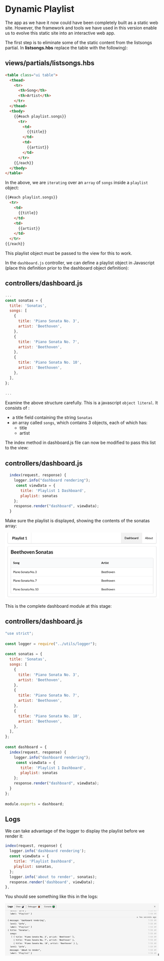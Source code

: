# Dynamic Playlist

The app as we have it now could have been completely built as a static web site. However, the framework and tools we have used in this version enable us to evolve this static site into an interactive web app.

The first step is to eliminate some of the static content from the listsongs partial. In **listsongs.hbs** replace the table with the following):

## views/partials/listsongs.hbs

~~~html
<table class="ui table">
  <thead>
    <tr>
      <th>Song</th>
      <th>Artist</th>
    </tr>
  </thead>
  <tbody>
    {{#each playlist.songs}}
      <tr>
        <td>
          {{title}}
        </td>
        <td>
          {{artist}}
        </td>
      </tr>
    {{/each}}
  </tbody>
</table>
~~~

In the above, we are `iterating` over an `array` of `songs` inside a `playlist` object:

~~~html
{{#each playlist.songs}}
  <tr>
    <td>
      {{title}}
    </td>
    <td>
      {{artist}}
    </td>
  </tr>
{{/each}}
~~~

This playlist object must be passed to the view for this to work.

In the `dashboard.js` controller, we can define a playlist object in Javascript (place this definition prior to the dashboard object definition):

## controllers/dashboard.js

~~~js
...
const sonatas = {
  title: 'Sonatas',
  songs: [
    {
      title: 'Piano Sonata No. 3',
      artist: 'Beethoven',
    },
    {
      title: 'Piano Sonata No. 7',
      artist: 'Beethoven',
    },
    {
      title: 'Piano Sonata No. 10',
      artist: 'Beethoven',
    },
  ],
};

...
~~~

Examine the above structure carefully. This is a javascript `object literal`. It consists of :

- a title field containing the string `Sonatas`
- an array called `songs`, which contains 3 objects, each of which has:
    - title
    - artist

The index method in dashboard.js file can now be modified to pass this list to the view:

## controllers/dashboard.js

~~~js
  index(request, response) {
    logger.info("dashboard rendering");
     const viewData = {
       title: 'Playlist 1 Dashboard',
       playlist: sonatas
    };
    response.render("dashboard", viewData);
  }
~~~

Make sure the playlist is displayed, showing the contents of the sonatas array:

![](img/25.png)

This is the complete dashboard module at this stage:

## controllers/dashboard.js

~~~javascript
"use strict";

const logger = require("../utils/logger");

const sonatas = {
  title: 'Sonatas',
  songs: [
    {
      title: 'Piano Sonata No. 3',
      artist: 'Beethoven',
    },
    {
      title: 'Piano Sonata No. 7',
      artist: 'Beethoven',
    },
    {
      title: 'Piano Sonata No. 10',
      artist: 'Beethoven',
    },
  ],
};

const dashboard = {
  index(request, response) {
    logger.info("dashboard rendering");
     const viewData = {
       title: 'Playlist 1 Dashboard',
       playlist: sonatas
    };
    response.render("dashboard", viewData);
  }
};

module.exports = dashboard;
~~~

## Logs

We can take advantage of the logger to display the playlist before we render it:

~~~js
index(request, response) {
  logger.info('dashboard rendering');
  const viewData = {
    title: 'Playlist Dashboard',
    playlist: sonatas,
  };
  logger.info('about to render', sonatas);
  response.render('dashboard', viewData);
},
~~~

You should see something like this in the logs:

![](img/26.png)
